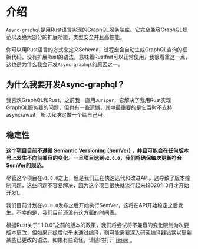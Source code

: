 # 介绍

`Async-graphql`是用Rust语言实现的GraphQL服务端库。它完全兼容GraphQL规范以及绝大部分的扩展功能，类型安全并且高性能。

你可以用Rust语言的方式来定义Schema，过程宏会自动生成GraphQL查询的框架代码，没有扩展Rust的语法，意味着Rustfmt可以正常使用，我很看重这一点，这也是为什么我会开发`Async-graphql`的原因之一。

## 为什么我要开发Async-graphql？

我喜欢GraphQL和Rust，之前我一直用`Juniper`，它解决了我用Rust实现GraphQL服务器的问题，但也有一些遗憾，其中最重要的是它当时不支持async/await，所以我决定做一个给自己用。

## 稳定性

__这个项目目前不遵循 [Semantic Versioning (SemVer)](https://semver.org/) ，并且可能会在任何版本号上发生不向前兼容的变化。一旦项目达到`v2.0.0`，我们将确保每次更新符合SemVer的规范。__

尽管这个项目在`v1.0.0`之上，但是我们正在快速迭代和改进API。这导致了版本控制问题，这些问题不容易解决，因为这个项目很快就流行起来(2020年3月才开始开发)。

我们目前计划在`v2.0.0`发布之后开始执行SemVer，这将在API开始稳定之后发生。不幸的是，我们目前还没有这方面的时间表。

根据Rust关于“ 1.0.0”之前的版本的政策，我们将尝试将不兼容的变化限制为次要版本更改，但如果升级后似乎未通过编译，则可能需要深入研究编译器错误以更新某些已更改的语法。如果有些奇怪，请随时打开 [issue](https://github.com/async-graphql/async-graphql/issues) 。
